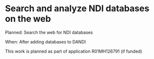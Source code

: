 # Search and analyze NDI databases on the web

Planned: Search the web for NDI databases

When: After adding databases to DANDI

This work is planned as part of application R01MH126791 (if funded)
